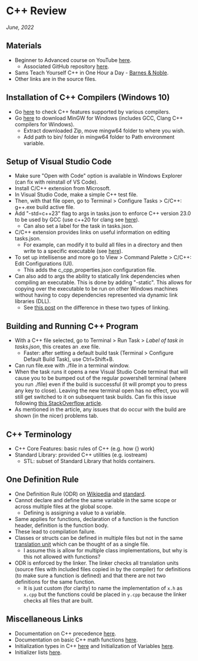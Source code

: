 # C++ Review

*June, 2022*

## Materials

* Beginner to Advanced course on YouTube [here](https://www.youtube.com/watch?v=8jLOx1hD3_o).
  * Associated GitHub repository [here](https://github.com/rutura/The-C-20-Masterclass-Source-Code).
* Sams Teach Yourself C++ in One Hour a Day - [Barnes & Noble](https://www.barnesandnoble.com/w/sams-teach-yourself-c-in-one-hour-a-day-siddhartha-rao/1107087353).
* Other links are in the source files.
  
## Installation of C++ Compilers (Windows 10)
  
* Go [here](https://en.cppreference.com/w/cpp/compiler_support) to check C++ features supported by various compilers.
* Go [here](https://winlibs.com/) to download MinGW for Windows (includes GCC, Clang C++ compilers for Windows).
  * Extract downloaded Zip, move mingw64 folder to where you wish.
  * Add path to bin/ folder in mingw64 folder to Path environment variable.
  
## Setup of Visual Studio Code

* Make sure "Open with Code" option is available in Windows Explorer (can fix with reinstall of VS Code).
* Install C/C++ extension from Microsoft.
* In Visual Studio Code, make a simple C++ test file. 
* Then, with that file open, go to Terminal > Configure Tasks > C/C++: g++.exe build active file.
* Add "-std=c++23" flag to args in tasks.json to enforce C++ version 23.0 to be used by GCC (use c++20 for clang see [here](https://clang.llvm.org/cxx_status.html)).
  * Can also set a label for the task in tasks.json.
* C/C++ extension provides links on useful information on editing tasks.json.
  * For example, can modify it to build all files in a directory and then write to a specific executable (see [here](https://code.visualstudio.com/docs/cpp/config-mingw#_modifying-tasksjson)).
* To set up intellisense and more go to View > Command Palette > C/C++: Edit Configurations (UI).
  * This adds the c_cpp_properties.json configuration file.
* Can also add to args the ability to statically link dependencies when compiling an executable. This is done by adding "-static". This allows for copying over the executable to be run on other Windows machines without having to copy dependencies represented via dynamic link libraries (DLL). 
  * See [this post](https://stackoverflow.com/a/26107550) on the difference in these two types of linking.

## Building and Running C++ Program

* With a C++ file selected, go to Terminal > Run Task > *Label of task in tasks.json*, this creates an .exe file.
  * Faster: after setting a default build task (Terminal > Configure Default Build Task), use Ctrl+Shift+B.
* Can run file.exe with ./file in a terminal window.
* When the task runs it opens a new Visual Studio Code terminal that will cause you to be bumped out of the regular powershell terminal (where you run ./file) even if the build is successful (it will prompt you to press any key to close). Leaving the new terminal open has no effect, you will still get switched to it on subsequent task builds. Can fix this issue following [this StackOverflow article](https://stackoverflow.com/a/67872135). 
 * As mentioned in the article, any issues that do occur with the build are shown (in the nicer) problems tab.

## C++ Terminology

* C++ Core Features: basic rules of C++ (e.g. how {} work)
* Standard Library: provided C++ utilities (e.g. iostream)
  * STL: subset of Standard Library that holds containers.

## One Definition Rule

* One Definition Rule (ODR) on [Wikipedia](https://en.wikipedia.org/wiki/One_Definition_Rule) and [standard](https://en.cppreference.com/w/cpp/language/definition#One_Definition_Rule).
* Cannot declare and define the same variable in the same scope or across multiple files at the global scope. 
  * Defining is assigning a value to a variable.
* Same applies for functions, declaration of a function is the function header, definition is the function body.
* These lead to compilation failure.
* Classes or structs can be defined in multiple files but not in the same [translation unit](https://en.wikipedia.org/wiki/Translation_unit_(programming)) which can be thought of as a single file. 
  * I assume this is allow for multiple class implementations, but why is this not allowed with functions? 
* ODR is enforced by the linker. The linker checks all translation units (source files with included files copied in by the compiler) for definitions (to make sure a function is defined) and that there are not two definitions for the same function.
  * It is just custom (for clarity) to name the implementation of `x.h` as `x.cpp` but the functions could be placed in `y.cpp` because the linker checks all files that are built.

## Miscellaneous Links

* Documentation on C++ precedence [here](https://en.cppreference.com/w/cpp/language/operator_precedence).
* Documentation on basic C++ math functions [here](https://en.cppreference.com/w/cpp/header/cmath).
* Initialization types in C++ [here](https://subscription.packtpub.com/book/programming/9781786465184/1/ch01lvl1sec7/understanding-uniform-initialization) and Initialization of Variables [here](https://cplusplus.com/doc/tutorial/variables/).
* Initializer lists [here](https://cplusplus.com/reference/initializer_list/initializer_list/).




